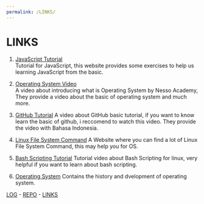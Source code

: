 ```yaml
---
permalink: /LINKS/
---
```

# LINKS

1. [JavaScript Tutorial](https://www.w3schools.com/js/)  
 Tutorial for JavaScript, this website provides some exercises to help us learning JavaScript from the basic.
 
2. [Operating System Video](https://www.youtube.com/watch?v=vBURTt97EkA&list=PLBlnK6fEyqRiVhbXDGLXDk_OQAeuVcp2O)  
  A video about introducing what is Operating System by Nesso Academy, They provide a video about the basic of operating system and much more.

3. [GitHub Tutorial](https://www.youtube.com/watch?v=fQbTeNX1mvM)
  A video about GitHub basic tutorial, if you want to know learn the basic of github, i reccomend to watch this video. They provide the video with Bahasa Indonesia.

4. [Linux File System Command](https://www.tutorialspoint.com/unix/unix-file-system.html)
  A Website where you can find a lot of Linux File System Command, this may help you for OS.

5. [Bash Scripting Tutorial](https://www.youtube.com/watch?v=e7BufAVwDiM)
  Tutorial video about Bash Scripting for linux, very helpful if you want to learn about bash scripting.

6. [Operating System](https://www.operating-system.org/index.html)
  Contains the history and dvelopment of operating system.
 
 [LOG](TXT/mylog.txt) -
[REPO](https://github.com/bintangns/os212) -
[LINKS](LINKS/)

